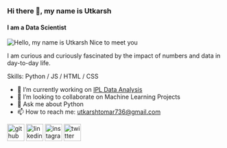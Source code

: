### Hi there 👋, my name is Utkarsh
#### I am a Data Scientist
![Hello, my name is Utkarsh  Nice to meet you](https://user-images.githubusercontent.com/54865380/146643603-ad08fa0b-ec70-467f-9d1e-3fee15d2bb48.png)

I am curious and curiously fascinated by the impact of numbers and data in day-to-day life.

Skills: Python / JS / HTML / CSS

- 🔭 I’m currently working on [IPL Data Analysis](https://github.com/Utkarsh736/IPL_Data_Analysis) 
- 👯 I’m looking to collaborate on Machine Learning Projects 
- 💬 Ask me about Python 
- 📫 How to reach me: utkarshtomar736@gmail.com 


[<img src='https://cdn.jsdelivr.net/npm/simple-icons@3.0.1/icons/github.svg' alt='github' height='40'>](https://github.com/https://github.com/Utkarsh736)  [<img src='https://cdn.jsdelivr.net/npm/simple-icons@3.0.1/icons/linkedin.svg' alt='linkedin' height='40'>](https://www.linkedin.com/in/https://www.linkedin.com/in/utkarsh736//)  [<img src='https://cdn.jsdelivr.net/npm/simple-icons@3.0.1/icons/instagram.svg' alt='instagram' height='40'>](https://www.instagram.com/https://www.instagram.com/utkarsh_1177//)  [<img src='https://cdn.jsdelivr.net/npm/simple-icons@3.0.1/icons/twitter.svg' alt='twitter' height='40'>](https://twitter.com/https://twitter.com/UtkarshTomar11)  

